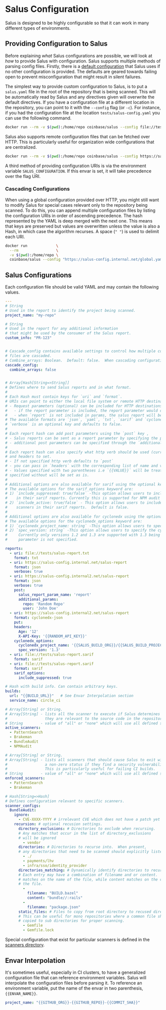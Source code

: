 # Salus Configuration

Salus is designed to be highly configurable so that it can work in many different types of environments.

## Providing Configuration to Salus

Before explaining _what_ Salus configurations are possible, we will look at _how_ to provide Salus with configuration. Salus supports multiple methods of parsing config files. Firstly, there is a [default configuration](../salus-default.yaml) that Salus uses if no other configuration is provided. The defaults are geared towards failing open to prevent misconfiguration that might result in silent failures.

The simplest way to provide custom configuration to Salus, is to put a `salus.yaml` file in the root of the repository that is being scanned. This will be automatically read by Salus and any directives given will overwrite the default directives. If you have a configuration file at a different location in the repository, you can point to it with the `--config` flag (or `-c`). For instance, if you had the configuration file at the location `tests/salus-config.yaml` you can use the following command.

```sh
docker run --rm -v $(pwd):/home/repo coinbase/salus --config file://tests/salus-config.yaml
```

Salus also supports remote configuration files that can be fetched over HTTP. This is particularly useful for organization wide configurations that are centralized.

```sh
docker run --rm -v $(pwd):/home/repo coinbase/salus --config https://salus-config.internal.net/salus.yaml
```

A third method of providing configuration URIs is via the environment variable `SALUS_CONFIGURATION`. If this envar is set, it will take precedence over the flag URI.

### Cascading Configurations

When using a global configuration provided over HTTP, you might still want to modify Salus for special cases relevant only to the repository being scanned. To do this, you can append multiple configuration files by listing the configuration URIs in order of ascending precedence. The hash represented by the YAML is deep merged with the next one. This means that keys are preserved but values are overwritten unless the value is also a Hash, in which case the algorithm recurses. A space (`" "`) is used to delimit each URI.

```sh
docker run             \
  --rm                 \
  -v $(pwd):/home/repo \
  coinbase/salus --config "https://salus-config.internal.net/global.yaml file://local-salus-config.yaml"
```

## Salus Configurations

Each configuration file should be valid YAML and may contain the following values.

```yaml
---
# String
# Used in the report to identify the project being scanned.
project_name: "my-repo"

# String
# Used in the report for any additional information
# that might be used by the consumer of the Salus report.
custom_info: "PR-123"


# Cascade_config contains available settings to control how multiple configuration
# files are cascaded.
# Combine_arrays: Boolean.  Default: false.  When cascading configurations, determines if arrays are combined (with uniq applied) or if the current configuration overrides any previsouly loaded configurations (the default)
cascade_config:
  combine_arrays: false


# Array[Hash[String=>String]]
# Defines where to send Salus reports and in what format.
#
# Each Hash must contain keys for `uri` and `format`.
# URIs can point to either the local file system or remote HTTP destinations.
# - Request parameters (optional) can be included for HTTP destinations with the `params` field
#   - if the report parameter is included, the report parameter would contain the salus report
#   - when `report` is not included in params, the salus report will be located in the body of the request sent
# The available formats are `json`, `yaml`, `txt`, `sarif` and `cyclonedx-json`.
# `verbose` is an optional key and defaults to false.
# 
# Each report hash can add post parameters using the `post` key , 
# - Salus reports can be sent as a report parameter by specifying the parameter name in `salus_report_param_name`
# - additional post parameters can be specified through the `additional_params` field
#
# Each report hash can also specify what http verb should be used (currently support `put` and `post` key),
# and headers to set. 
# - If not specified http verb defaults to `post`
# - you can pass in `headers` with the corresponding list of name and value pairs.
# - Values specified with two parentheses i.e `{{VALUE}}` will be treated as an environment variable `ENV[VALUE]` while values
# specified without will be set as is. 
#
# Additional options are also available for sarif using the optional keyword: sarif_options
# The available options for the sarif_options keyword are:
# 1) `include_suppressed: true/false` -This option allows users to include/exclude suppressed/excluded results 
#    in their sarif reports. Currently this is supported for NPM audit reports
# 2) `include_active: true/false` - This option allows users to include or exclude results from active (non enforced)
#    scanners in their sarif reports.  Default is false.
#
# Additional options are also available for cyclonedx using the optional keyword: cyclonedx_options
# The available options for the cyclonedx_options keyword are:
# 1) `cyclonedx_project_name: string` -This option allows users to specify the cyclonedx report project name.
# 2) `spec_version: string` -This option allows users to specify the cyclonedx report spec version.
#     Currently only versions 1.2 and 1.3 are supported with 1.3 being the default version if the
#     parameter is not specified.

reports:
  - uri: file://tests/salus-report.txt
    format: txt
  - uri: https://salus-config.internal.net/salus-report
    format: json
    verbose: true
  - uri: https://salus-config.internal2.net/salus-report
    format: json
    verbose: true
    post:
      salus_report_param_name: 'report'
      additional_params:
        repo: 'Random Repo'
        user: 'John Doe' 
  - uri: https://salus-config.internal2.net/salus-report
    format: cyclonedx-json
    put:
    headers:
      Age: '12'
      X-API-Key: '{{RANDOM_API_KEY}}'
    cyclonedx_options:
      cyclonedx_project_name: '{{SALUS_BUILD_ORG}}/{{SALUS_BUILD_PROJECT}}'
      spec_version: '1.3'
  - uri: file://tests/salus-report.sarif
    format: sarif
  - uri: file://tests/salus-report.sarif
    format: sarif
    sarif_options:
      include_suppressed: true

# Hash with build info. Can contain arbitrary keys.
builds:
  url: "{{BUILD_URL}}"   # See Envar Interpolation section
  service_name: circle_ci

# Array[String] or String.
# Array[String] - lists all the scanner to execute if Salus determines that
#                 they are relevant to the source code in the repository.
# String        - value of "all" or "none" which will use all defined scanners or none of them respectively.
active_scanners:
  - PatternSearch
  - Brakeman
  - BundleAudit
  - NPMAudit

# Array[String] or String.
# Array[String] - lists all scanners that should cause Salus to exit with
#                 a non-zero status if they find a security vulnerability.
#                 This is particularly useful for failing CI builds.
# String        - value of "all" or "none" which will use all defined scanners or none of them respectively.
enforced_scanners:
  - PatternSearch
  - Brakeman

# Hash[String=>Hash]
# Defines configuration relevant to specific scanners.
scanner_configs:
  BundleAudit:
    ignore:
      - CVE-XXXX-YYYY # irrelevant CVE which does not have a patch yet
    recursion: # optional recusion settings.  
      directory_exclusions: # Directories to exclude when recursing.  
      # Any matches that occur in the list of directory_exclusions
      # will be ignored
        - vendor
      directories: # Directories to recurse into.  When present,
      # any directories that need to be scanned should explicitly listed
        - ./
        - payments/lhv
        - infra/sso/identity_provider
      directories_matching: # Dynamically identify directories to recurse into.
      # Each entry may have a combination of filename and or content.  Filename
      # matches on the name of the file, while content matches on the content within
      # the file.
        - 
          filename: "BUILD.bazel"
          content: "bundle//:rails"
        - 
          filename: "package.json"
      static_files: # Files to copy from root directory to recused directories
      # This can be useful for mono repositories where a common file should be 
      # copied to sub directories for proper scanning.
        - Gemfile
        - Gemfile.lock
```

Special configuration that exist for particular scanners is defined in the [scanners directory](/docs/scanners).

## Envar Interpolation

It's sometimes useful, especially in CI clusters, to have a generalized configuration file that can reference environment variables. Salus will interpolate the configuration files before parsing it. To reference an environment variable, put the name of the envar in two parenthesis, `{{ENVAR_NAME}}`.

```yaml
project_name: "{{GITHUB_ORG}}-{{GITHUB_REPO}}-{{COMMIT_SHA}}"
```
